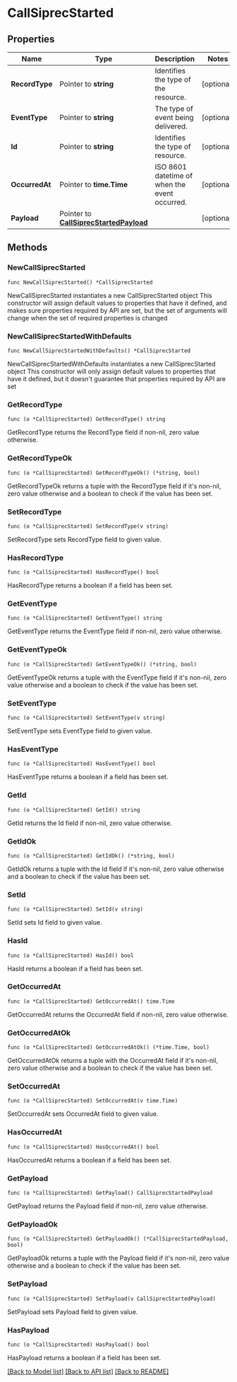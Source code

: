 # CallSiprecStarted

## Properties

Name | Type | Description | Notes
------------ | ------------- | ------------- | -------------
**RecordType** | Pointer to **string** | Identifies the type of the resource. | [optional] 
**EventType** | Pointer to **string** | The type of event being delivered. | [optional] 
**Id** | Pointer to **string** | Identifies the type of resource. | [optional] 
**OccurredAt** | Pointer to **time.Time** | ISO 8601 datetime of when the event occurred. | [optional] 
**Payload** | Pointer to [**CallSiprecStartedPayload**](CallSiprecStartedPayload.md) |  | [optional] 

## Methods

### NewCallSiprecStarted

`func NewCallSiprecStarted() *CallSiprecStarted`

NewCallSiprecStarted instantiates a new CallSiprecStarted object
This constructor will assign default values to properties that have it defined,
and makes sure properties required by API are set, but the set of arguments
will change when the set of required properties is changed

### NewCallSiprecStartedWithDefaults

`func NewCallSiprecStartedWithDefaults() *CallSiprecStarted`

NewCallSiprecStartedWithDefaults instantiates a new CallSiprecStarted object
This constructor will only assign default values to properties that have it defined,
but it doesn't guarantee that properties required by API are set

### GetRecordType

`func (o *CallSiprecStarted) GetRecordType() string`

GetRecordType returns the RecordType field if non-nil, zero value otherwise.

### GetRecordTypeOk

`func (o *CallSiprecStarted) GetRecordTypeOk() (*string, bool)`

GetRecordTypeOk returns a tuple with the RecordType field if it's non-nil, zero value otherwise
and a boolean to check if the value has been set.

### SetRecordType

`func (o *CallSiprecStarted) SetRecordType(v string)`

SetRecordType sets RecordType field to given value.

### HasRecordType

`func (o *CallSiprecStarted) HasRecordType() bool`

HasRecordType returns a boolean if a field has been set.

### GetEventType

`func (o *CallSiprecStarted) GetEventType() string`

GetEventType returns the EventType field if non-nil, zero value otherwise.

### GetEventTypeOk

`func (o *CallSiprecStarted) GetEventTypeOk() (*string, bool)`

GetEventTypeOk returns a tuple with the EventType field if it's non-nil, zero value otherwise
and a boolean to check if the value has been set.

### SetEventType

`func (o *CallSiprecStarted) SetEventType(v string)`

SetEventType sets EventType field to given value.

### HasEventType

`func (o *CallSiprecStarted) HasEventType() bool`

HasEventType returns a boolean if a field has been set.

### GetId

`func (o *CallSiprecStarted) GetId() string`

GetId returns the Id field if non-nil, zero value otherwise.

### GetIdOk

`func (o *CallSiprecStarted) GetIdOk() (*string, bool)`

GetIdOk returns a tuple with the Id field if it's non-nil, zero value otherwise
and a boolean to check if the value has been set.

### SetId

`func (o *CallSiprecStarted) SetId(v string)`

SetId sets Id field to given value.

### HasId

`func (o *CallSiprecStarted) HasId() bool`

HasId returns a boolean if a field has been set.

### GetOccurredAt

`func (o *CallSiprecStarted) GetOccurredAt() time.Time`

GetOccurredAt returns the OccurredAt field if non-nil, zero value otherwise.

### GetOccurredAtOk

`func (o *CallSiprecStarted) GetOccurredAtOk() (*time.Time, bool)`

GetOccurredAtOk returns a tuple with the OccurredAt field if it's non-nil, zero value otherwise
and a boolean to check if the value has been set.

### SetOccurredAt

`func (o *CallSiprecStarted) SetOccurredAt(v time.Time)`

SetOccurredAt sets OccurredAt field to given value.

### HasOccurredAt

`func (o *CallSiprecStarted) HasOccurredAt() bool`

HasOccurredAt returns a boolean if a field has been set.

### GetPayload

`func (o *CallSiprecStarted) GetPayload() CallSiprecStartedPayload`

GetPayload returns the Payload field if non-nil, zero value otherwise.

### GetPayloadOk

`func (o *CallSiprecStarted) GetPayloadOk() (*CallSiprecStartedPayload, bool)`

GetPayloadOk returns a tuple with the Payload field if it's non-nil, zero value otherwise
and a boolean to check if the value has been set.

### SetPayload

`func (o *CallSiprecStarted) SetPayload(v CallSiprecStartedPayload)`

SetPayload sets Payload field to given value.

### HasPayload

`func (o *CallSiprecStarted) HasPayload() bool`

HasPayload returns a boolean if a field has been set.


[[Back to Model list]](../README.md#documentation-for-models) [[Back to API list]](../README.md#documentation-for-api-endpoints) [[Back to README]](../README.md)


